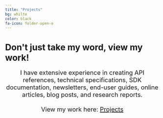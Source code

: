 ```yaml
---
title: "Projects"
bg: whilte
color: black
fa-icon: folder-open-o
---
```


# Don't just take my word, view my work! 

<div style="text-align: center; font-size: 20px;text-decoration: none;">

I have extensive experience in creating API references, technical specifications, SDK documentation, newsletters, end-user guides, online articles, blog posts, and research reports. 
<br>
<br>
View my work here: <a href="https://projects.flynnrachel.com" target="_blank">Projects</a>
</div>
